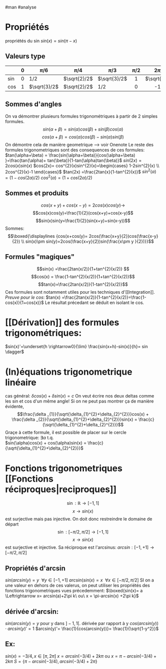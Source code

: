 #man #analyse
# Propriétés
propriétés du sin
$sin(x) =sin(\pi-x)$
## Valeurs type
|     | 0   | $\pi/6$      |   $\pi/4$    | $\pi/3$      | $\pi/2$ |   $2\pi/3$   |
| --- | --- | ------------ |:------------:| ------------ |:-------:|:------------:|
| sin | 0   | 1/2          | $\sqrt{2}/2$ | $\sqrt{3}/2$ |    1    | $\sqrt{3}/2$ |
| cos | 1   | $\sqrt{3}/2$ | $\sqrt{2}/2$ | 1/2          |    0    |     -1/2     |
## Sommes d'angles
On va démontrer plusieurs formules trigonométriques à partir de 2 simples formules.
$$sin(\alpha+\beta) = sin(\alpha)cos(\beta) + sin(\beta)cos(\alpha)$$
$$cos(\alpha+\beta)=cos(\alpha)cos(\beta)-sin(\alpha)sin(\beta)$$
On démontre cela de manière geometrique --> voir Onenote
Le reste des formules trigonometriques sont des consequences de ces formules:
$tan(\alpha+\beta) = \frac{sin(\alpha+\beta)}{cos(\alpha+\beta) }=\frac{tan(\alpha)+ tan(\beta)}{1-tan(\alpha)tan(\beta)}$
$sin(2x) = 2cos(x)sin(x)$
$cos(2x)= cos^{2}(x)sin^{2}(x)=\begin{cases}
1-2sin^{2}(x) \\
2cos^{2}(x)-1
\end{cases}$
$tan(2x) =\frac{2tan(x}{1-tan^{2}(x)}$
$sin^{2}(\alpha) =(1-cos(2\alpha)/2)$
$cos^{2}(\alpha)=(1+cos(2\alpha)/2)$
## Sommes et produits
$$cos(x+y) + cos(x-y)= 2cos(x)cos(y)\rightarrow$$
$$cos(x)cos(y)=\frac{1}{2}(cos(x+y)+cos(x-y)$$
$$sin(x)sin(y=\frac{1}{2}(sin(x+y)+sin(x-y))$$
Sommes:
$$\boxed{\displaylines {cos(x+cos(y)= 2cos(\frac{x+y}{2})cos(\frac{x-y}{2})
\\
sin(x)\pm sin(y)=2cos(\frac{x+y}{2})sin(\frac{x\pm y }{2})}}$$
## Formules "magiques"
$$sin(x) =\frac{2tan(x/2)}{1+tan^{2}(x/2)} $$
$$cos(x) = \frac{1-tan^{2}(x/2)}{1+tan^{2}(x/2)}$$
$$tan(x)=\frac{2tan(x/2)}{1-tan^{2}(x/2)}$$
Ces formules sont notamment utiles pour les techniques d'[[Integration]].
_Preuve pour le cos_: 
$tan(x) =\frac{2tan(x/2)}{1-tan^{2}(x/2)}=\frac{1-cos(x)}{1+cos(x)}$
Le résultat précedant se déduit en isolant le cos.
# [[Dérivation]] des formules trigonométriques:
$sin(x)'=\underset{h \rightarrow0}{\lim} \frac{sin(x+h)-sin(x)}{h}= sin \dagger$
# (In)équations trigonometrique linéaire
cas général: $\delta cos(x) + \delta sin(x) =c$
On veut écrire nos deux deltas comme les sin et cos d'un même angle!
Si on ne peut pas montrer ça de manière évidente,
$$\frac{\delta _{1}}{\sqrt{\delta_{1}^{2}+\delta_{2}^{2}}}cos(x) + \frac{\delta _{2}}{\sqrt{\delta_{1}^{2}+\delta_{2}^{2}}}sin(x) = \frac{c}{\sqrt{\delta_{1}^{2}+\delta_{2}^{2}}}$$
Graçe à cette formule, il est possible de placer sur le cercle trigonometrique:
$\exists \alpha$ t.q.  
$sin(\alpha)cos(x) + cos(\alpha)sin(x) = \frac{c}{\sqrt{\delta_{1}^{2}+\delta_{2}^{2}}}$
# Fonctions trigonometriques [[Fonctions réciproques|reciproques]]
$$\sin :\mathbb{R}\to[-1,1]$$
$$x\to sin(x)$$
est surjective mais pas injective. On doit donc restreindre le domaine de départ
$$\sin :[-\pi/2,\pi/2]\to[-1,1]$$
$$x\to sin(x)$$
est surjective et injective.
Sa réciproque est l'arcsinus:
$arcsin:[-1,+1]\to[-\pi/2,\pi/2]$
## Propriétés d'arcsin
$sin(arcsin(y)=y\ \ \forall y \in [-1,+1]$
$arcsin(sin(x)=x\ \ \forall x \in [-\pi/2,\pi/2]$
SI on a une valeur en dehors de ces valerus, on peut utiliser les propriétés des fonctions trigonometriques vues précedemment:
$\boxed{sin(x)= a \Leftrightarrow x= arcsin(a)+2\pi k\ ou\ x = \pi-arcsin(x) +2\pi k}$
## dérivée d'arcsin:
$sin(arcsin(y)= y$ pour y dans $]-1,1[$.
dérivée par rapport à y
$cos(arcsin(y))\cdot arcsin(y)'= 1$
$arcsin(y)'= \frac{1}{cos(arcsin(y))}= \frac{1}{\sqrt{1-y^2}}$
## Ex:
$sin(x)=-3/4, x\in [\pi, 2\pi]$
$x = arcsin(-3/4 )+ 2k\pi$ ou $x = \pi - arcsin(-3/4)+ 2k \pi$
$S=\{ \pi-arcsin(-3/4),arcsin(-3/4)+2\pi\}$

